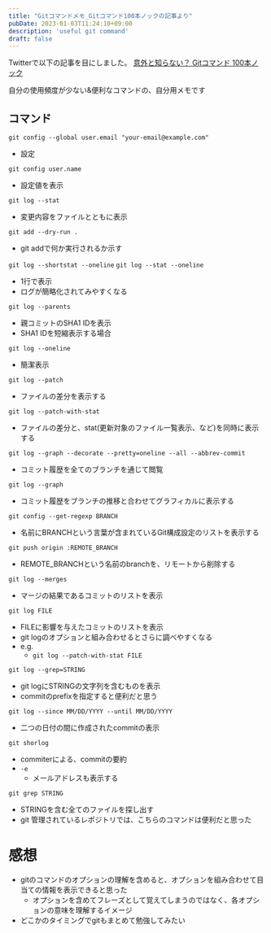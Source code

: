 ```yaml
---
title: "Gitコマンドメモ_Gitコマンド100本ノックの記事より"
pubDate: 2023-01-03T11:24:10+09:00
description: 'useful git command'
draft: false
---
```


Twitterで以下の記事を目にしました。
[意外と知らない？ Gitコマンド 100本ノック](https://qiita.com/ueki05/items/5c233773e3186989bfd3)

自分の使用頻度が少ない&便利なコマンドの、自分用メモです


## コマンド
`git config --global user.email "your-email@example.com"`
- 設定

`git config user.name`
- 設定値を表示

`git log --stat`
- 変更内容をファイルとともに表示

`git add --dry-run .`
- git addで何か実行されるか示す

`git log --shortstat --oneline`
`git log --stat --oneline`
- 1行で表示
- ログが簡略化されてみやすくなる

`git log --parents`
- 親コミットのSHA1 IDを表示
- SHA1 IDを短縮表示する場合

`git log --oneline`
- 簡潔表示

`git log --patch`
- ファイルの差分を表示する

`git log --patch-with-stat`
- ファイルの差分と、stat(更新対象のファイル一覧表示、など)を同時に表示する

`git log --graph --decorate --pretty=oneline --all --abbrev-commit`
- コミット履歴を全てのブランチを通じて閲覧

`git log --graph`
- コミット履歴をブランチの推移と合わせてグラフィカルに表示する

`git config --get-regexp BRANCH`
- 名前にBRANCHという言葉が含まれているGit構成設定のリストを表示する

`git push origin :REMOTE_BRANCH`
- REMOTE_BRANCHという名前のbranchを、リモートから削除する

`git log --merges`
- マージの結果であるコミットのリストを表示

`git log FILE`
- FILEに影響を与えたコミットのリストを表示
- git logのオプションと組み合わせるとさらに調べやすくなる
- e.g.
	- `git log --patch-with-stat FILE`

`git log --grep=STRING`
- git logにSTRINGの文字列を含むものを表示
- commitのprefixを指定すると便利だと思う

`git log --since MM/DD/YYYY --until MM/DD/YYYY`
- 二つの日付の間に作成されたcommitの表示

`git shorlog`
- commiterによる、commitの要約
- `-e`
  - メールアドレスも表示する

`git grep STRING`
- STRINGを含む全てのファイルを探し出す
- git 管理されているレポジトリでは、こちらのコマンドは便利だと思った

# 感想
- gitのコマンドのオプションの理解を含めると、オプションを組み合わせて目当ての情報を表示できると思った
  - オプションを含めてフレーズとして覚えてしまうのではなく、各オプションの意味を理解するイメージ
- どこかのタイミングでgitもまとめて勉強してみたい
  

